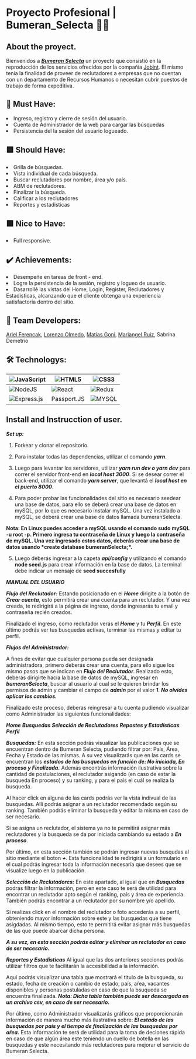 # Proyecto Profesional | Bumeran_Selecta :woman_teacher:

## About the proyect.

Bienvenidos a [**_Bumeran Selecta_**](https://www.bumeran.com.ar/selecta/) un proyecto que consistió en la reproducción de los servicios ofrecidos por la compañía [Jobint](https://www.linkedin.com/company/jobint/). El mismo tenía la finalidad de proveer de reclutadores a empresas que no cuentan con un departamento de Recursos Humanos o necesitan cubrir puestos de trabajo de forma expeditiva.


## :name_badge: Must Have:
<li>Ingreso, registro y cierre de sesión del usuario.</li>
<li>Cuenta de Administrador de la web para cargar las búsquedas</li>
<li>Persistencia del la sesión del usuario logueado.</li>

## :blue_square: Should Have:
<li>Grilla de búsquedas.</li>
<li>Vista individual de cada búsqueda.</li>
<li>Buscar reclutadores por nombre, área y/o país.</li>
<li>ABM de reclutadores.</li>
<li>Finalizar la búsqueda.</li>
<li>Calificar a los reclutadores</li>
<li>Reportes y estadisticas</li>

## :green_square: Nice to Have:
<li>Full responsive.</li>

## :heavy_check_mark: Achievements:
<li>Desempeñe en tareas de front - end. </li>
<li>Logre la persistencia de la sesión, registro y logueo de usuario.</li>
<li>Dasarrollé las vistas del Home, Login, Register, Reclutadores y Estadisticas, alcanzando que el cliente obtenga una experiencia satisfactoria dentro del sitio.</li>

## :dolls: Team Developers:

[Ariel Ferencak](https://www.linkedin.com/in/arielferencak/),
[Lorenzo Olmedo](https://www.linkedin.com/in/lorenzo-olmedo/),
[Matias Goni](https://www.linkedin.com/in/matiashgoni/),
[Mariangel Ruiz](https://www.linkedin.com/in/mariangel-ruiz/),
Sabrina Demetrio

## :hammer_and_wrench: Technologys:

|![JavaScript](https://img.shields.io/badge/javascript-%23323330.svg?style=for-the-badge&logo=javascript&logoColor=%23F7DF1E)|![HTML5](https://img.shields.io/badge/html5-%23E34F26.svg?style=for-the-badge&logo=html5&logoColor=white)|![CSS3](https://img.shields.io/badge/css3-%231572B6.svg?style=for-the-badge&logo=css3&logoColor=white)|
|-------- |--------|--------|
|![NodeJS](https://img.shields.io/badge/node.js-6DA55F?style=for-the-badge&logo=node.js&logoColor=white)|![React](https://img.shields.io/badge/react-%2320232a.svg?style=for-the-badge&logo=react&logoColor=%2361DAFB)|![Redux](https://img.shields.io/badge/redux-%23593d88.svg?style=for-the-badge&logo=redux&logoColor=white)|
|![Express.js](https://img.shields.io/badge/express.js-%23404d59.svg?style=for-the-badge&logo=express&logoColor=%2361DAFB)|Passport.JS|![MYSQL](https://img.shields.io/badge/html5-%23E34F26.svg?style=for-the-badge&logo=html5&logoColor=white)|




## Install and Instrucction of user. 

**_**Set up:**_**

1. Forkear y clonar el repositorio.

2. Para instalar todas las dependencias, utilizar el comando **_yarn_**.

3. Luego para levantar los servidores, utilizar **_**yarn run dev o yarn dev**_** para correr el servidor front-end en **_local host 3000_**. Si se desear correr el back-end, utilizar el comando **_**yarn server**_**, que levantá el **_local host en el puerto 8000_**.

4. Para poder probar las funcionalidades del sitio es necesario seedear una base de datos, para ello se deberá crear una base de datos en mySQL, por lo que es necesario instalar mySQL.
   Una vez instalado a mySQL, se deberá crear una base de datos llamada bumeranSelecta.

**Nota: En Linux puedes acceder a mySQL usando el comando sudo mySQL -u root -p. Primero ingresa tu contraseña de Linux y luego la contraseña de mySQL. Una vez ingresado estos datos, deberás crear una base de datos usando \*****create database bumeranSelecta;****\*.**

5. Luego deberás ingresar a la capeta **_api/config_** y utilizando el comando **node seed.js** para crear información en la base de datos. La terminal debe indicar un mensaje de ****seed succesfully****

**_MANUAL DEL USUARIO_**

**_**Flujo del Reclutador:**_**
Estando posicionado en el **_Home_** dirigite a la botón de **_**Crear cuenta**_**, esto permitirá crear una cuenta para un reclutador. Y una vez creada, te redirigirá a la página de ingreso, donde ingresarás tu email y contraseña recién creados.

Finalizado el ingreso, como reclutador verás el **_**Home**_** y tu **_**Perfil**_**. En este último podrás ver tus busquedas activas, terminar las mismas y editar tu perfil.

**_**Flujos del Administrador:**_**

A fines de evitar que cualquier persona pueda ser designada administradora, primero deberás crear una cuenta, para ello sigue los mismo pasos que se indican en **_**Flujo del Reclutador**_**.
Realizado esto, deberás dirigirte hacía la base de datos de mySQL, ingresar en **_**bumeranSelecta**_**, buscar al usuario al cual se le quieren brindar los permisos de admin y cambiar el campo de **_admin_** por el valor **_1_**.
**_No olvides aplicar los cambios._**

Finalizado este proceso, deberas reingresar a tu cuenta pudiendo visualizar como Administrador las siguientes funcionalidades:

**_Home_**
**_Busquedas_**
**_Selección de Reclutadores_**
**_Repostes y Estadísticas_**
**_Perfil_**

**_Busquedas:_**
En esta sección podrás visualizar las publicaciones que se encuentran dentro de Bumeran Selecta, pudiendo filtrar por: País, Área, Fecha y Estado de las mismas. A su vez visualizarás que en las cards se encuentran los **_**estados de las busquedas en función de: No iniciada, En proceso y Finalizada.**_**
Además encontrás información ilustrativa sobre la cantidad de postulaciones, el reclutador asigando (en caso de estar la busqueda En proceso) y su ranking, y para el país el cuál se realiza la busqueda.

Al hacer click en alguna de las cards podrás ver la vista indivual de las busquedas. Allí podrás asignar a un reclutador recomendado según su ranking. También podrás eliminar la busqueda y editar la misma en caso de ser necesario.

Si se asigna un reclutador, el sistema ya no te permitirá asignar más reclutadores y la busqueda se da por iniciada cambiando su estado a **_En proceso_**.

Por último, en esta sección también se podrán ingresar nuevas busqudas al sitio mediante el boton **_+_**. Esta funcionalidad te redirigirá a un formulario en el cual podrás ingresar toda la información necesaría que desees que se visualize luego en la publicación.

**_Selección de Reclutadores:_**
En este apartado, al igual que en **_Busquedas_** podrás filtrar la información, pero en este caso te será de utilidad para encontrar un reclutador apto según el ranking, país y área de experiencia. También podrás encontrar a un reclutador por su nombre y/o apellido.

Si realizas click en el nombre del reclutador o foto accederás a su perfil, obteniendo mayor información sobre este y las busquedas que tiene asigdadas. Al mismo tiempo, esto te permitirá evitar asignar más busquedas de las que puede abarcar dicha persona.

**_A su vez, en esta sección podrás editar y eliminar un reclutador en caso de ser necesario._**

**_Reportes y Estadisticas_**
Al igual que las dos anteriores secciones podrás utilizar filtros que te facilitarán la accesibilidad a la información.

Aquí podrás visualizar una tabla que mostrará el titulo de la busqueda, su estado, fecha de creación o cambio de estado, país, aŕea, vacantes disponibles y personas postuladas en caso de que la bsuqueda se encuentra finalizada.
**_Nota: Dicha tabla también puede ser descargada en un archivo csv, en caso de ser necesario._**

Por último, como Administrador visualizarás gráficos que proporcionarán información de manera mucho más ilustrativa sobre: **_El estado de las busquedas por país y el tiempo de finalización de las busquedas por aŕea._** Esta información te será de utilidad para la toma de deciones rápida en caso de que algún área este teniendo un cuello de botella en las busquedas y este necesitando más reclutadores para mejorar el servicio de Bumeran Selecta.
